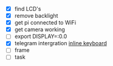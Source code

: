 - [x] find LCD's
- [x] remove backlight
- [x] get pi connected to WiFi
- [x] get camera working
- [ ] export DISPLAY=:0.0
- [x] telegram intergration [inline keyboard](https://github.com/python-telegram-bot/python-telegram-bot/blob/master/examples/inlinekeyboard.py)
- [ ] frame
- [ ] task
